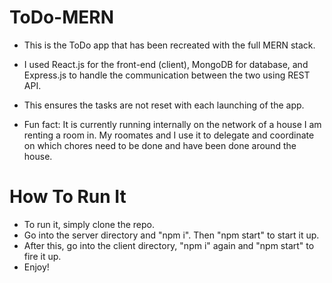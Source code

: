 # ToDo-MERN

- This is the ToDo app that has been recreated with the full MERN stack.
- I used React.js for the front-end (client), MongoDB for database, and Express.js to handle the communication between the two using REST API.
- This ensures the tasks are not reset with each launching of the app.

- Fun fact: It is currently running internally on the network of a house I am renting a room in. My roomates and I use it to delegate and coordinate on which chores need to be done and have been done around the house.

# How To Run It

- To run it, simply clone the repo.
- Go into the server directory and "npm i". Then "npm start" to start it up.
- After this, go into the client directory, "npm i" again and "npm start" to fire it up.
- Enjoy!
